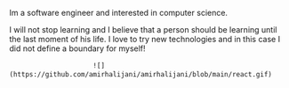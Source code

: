Im a software engineer and interested in computer science.

I will not stop learning and I believe that a person should be learning until the last moment of his life. I love to try new technologies and in this case I did not define a boundary for myself!

                         ![](https://github.com/amirhalijani/amirhalijani/blob/main/react.gif)

